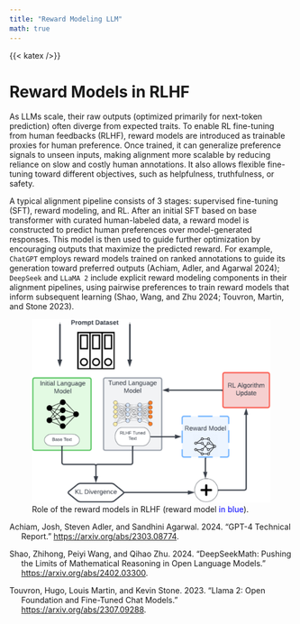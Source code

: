 ```yaml
---
title: "Reward Modeling LLM"
math: true
---
```


{{< katex />}}

# Reward Models in RLHF

As LLMs scale, their raw outputs (optimized primarily for next-token prediction) often diverge from expected traits. To enable RL fine-tuning from human feedbacks (RLHF), reward models are introduced as trainable proxies for human preference. Once trained, it can generalize preference signals to unseen inputs, making alignment more scalable by reducing reliance on slow and costly human annotations. It also allows flexible fine-tuning toward different objectives, such as helpfulness, truthfulness, or safety.

A typical alignment pipeline consists of 3 stages: supervised fine-tuning (SFT), reward modeling, and RL. After an initial SFT based on base transformer with curated human-labeled data, a reward model is constructed to predict human preferences over model-generated responses. This model is then used to guide further optimization by encouraging outputs that maximize the predicted reward. For example, `ChatGPT` employs reward models trained on ranked annotations to guide its generation toward preferred outputs (Achiam, Adler, and Agarwal 2024); `DeepSeek` and `LLaMA 2` include explicit reward modeling components in their alignment pipelines, using pairwise preferences to train reward models that inform subsequent learning (Shao, Wang, and Zhu 2024; Touvron, Martin, and Stone 2023).

<figure>
<img src="RLHF.png" />
<figcaption>Role of the reward models in RLHF (reward model <span style="color: blue">in blue</span>).</figcaption>
</figure>

<div id="refs" class="references csl-bib-body hanging-indent">

<div id="ref-openai2024gpt4technicalreport" class="csl-entry">

Achiam, Josh, Steven Adler, and Sandhini Agarwal. 2024. “GPT-4 Technical Report.” <https://arxiv.org/abs/2303.08774>.

</div>

<div id="ref-shao2024deepseekmathpushinglimitsmathematical" class="csl-entry">

Shao, Zhihong, Peiyi Wang, and Qihao Zhu. 2024. “DeepSeekMath: Pushing the Limits of Mathematical Reasoning in Open Language Models.” <https://arxiv.org/abs/2402.03300>.

</div>

<div id="ref-llama" class="csl-entry">

Touvron, Hugo, Louis Martin, and Kevin Stone. 2023. “Llama 2: Open Foundation and Fine-Tuned Chat Models.” <https://arxiv.org/abs/2307.09288>.

</div>

</div>
